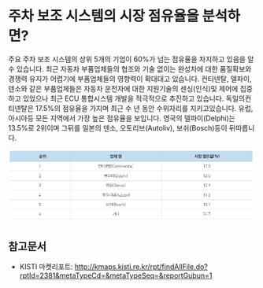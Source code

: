 # 주차 보조 시스템의 시장 점유율을 분석하면?
주요 주차 보조 시스템의 상위 5개의 기업이 60%가 넘는 점유율을 차지하고 있음을 알 수 있습니다.
최근 자동차 부품업체들의 협조와 기술 없이는 완성차에 대한 품질확보와 경쟁력 유지가 어렵기에 부품업체들의 영향력이 확대대고 있습니다.
컨티넨탈, 델파이, 덴소와 같은 부품업체들은 자동차 운전자에 대한 지원기술의 센싱(인식)및 제어에 집중하고 있었으나 최근 ECU 통합시스템 개발을 적극적으로 추진하고 있습니다.
독일의컨티넨탈은 17.5%의 점유율을 가지며 최근 수 년 동안 수위자리를 지키고있습니다. 유럽, 아시아등 모든 지역에서 가장 높은 점유율을 보입니다. 영국의 델파이(Delphi)는 13.5%로 2위이며 그뒤를 일본의 덴소, 오토리브(Autoliv), 보쉬(Bosch)등이 뒤따릅니다.

![ ](./images/자동차주차보조_Q13_3_1.PNG)

## 참고문서
- KISTI 마켓리포트: http://kmaps.kisti.re.kr/rpt/findAllFile.do?rptId=2381&metaTypeCd=&metaTypeSeq=&reportGubun=1